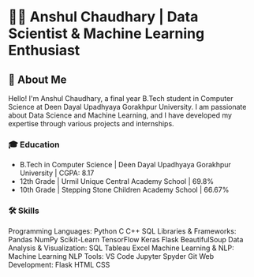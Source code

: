 # 👨‍💻 Anshul Chaudhary | Data Scientist & Machine Learning Enthusiast
## 🌟 About Me
Hello! I'm Anshul Chaudhary, a final year B.Tech student in Computer Science at Deen Dayal Upadhyaya Gorakhpur University. I am passionate about Data Science and Machine Learning, and I have developed my expertise through various projects and internships.
### 🎓 Education
- B.Tech in Computer Science | Deen Dayal Upadhyaya Gorakhpur University | CGPA: 8.17
- 12th Grade | Urmil Unique Central Academy School | 69.8%
- 10th Grade | Stepping Stone Children Academy School | 66.67%
### 🛠️ Skills
Programming Languages: Python C C++ SQL
Libraries & Frameworks: Pandas NumPy Scikit-Learn TensorFlow Keras Flask BeautifulSoup
Data Analysis & Visualization: SQL Tableau Excel
Machine Learning & NLP: Machine Learning NLP
Tools: VS Code Jupyter Spyder Git
Web Development: Flask HTML CSS
